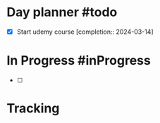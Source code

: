 # Day planner #todo 
- [x] Start udemy course  [completion:: 2024-03-14]

# In Progress #inProgress 
- [ ] 

# Tracking